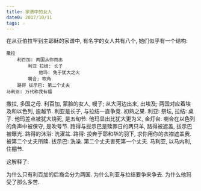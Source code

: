 ```yaml
---
title: 家谱中的女人
date0: 2017/10/11
tags: ☆
---
```


在从亚伯拉罕到主耶稣的家谱中, 有名字的女人共有八个, 她们似乎有一个结构:

    撒拉
        利百加: 两国从你而出
            利亚 拉结: 长子
                他玛: 免于犹大之火
            喇合: 吹角
        路得 拔示巴: 第二个丈夫
    马利亚: 万代称我有福

撒拉, 多国之母.
利百加, 蒙脸的女人, 幔子; 从大河边出来, 出埃及; 两国对应着埃及和以色列, 逾越节.
利亚是长子, 与拉结一直争竞. 初熟之果. 利亚: 祭坛, 拉结: 桌子.
他玛差点被犹大烧死, 是五旬节. 他玛显出比犹大更为义, 金灯台.
喇合在以色列的角声中被保守, 是吹号节.
路得与拔示巴是赎罪日的两只羊, 路得被遮盖, 拔示巴被曝光. 路得的沐浴: 洗濯盆.
    路得: 投奔于耶和华的羽下, 求你用你的衣襟遮盖我. 被第二个丈夫所赎.
    拔示巴: 洗澡. 第二个丈夫害死第一个丈夫.
马利亚, 以马内利, 住棚节.

这解释了:

为什么只有利百加的后裔会分为两国.
为什么利亚与拉结要争来争去.
为什么他玛受了那么多苦.

<!-- 他们的丈夫们:

    亚伯拉罕
        以撒
            雅各
                犹大
            撒门
        波阿斯 大卫
    约瑟

有关联吗? 不清楚. -->
